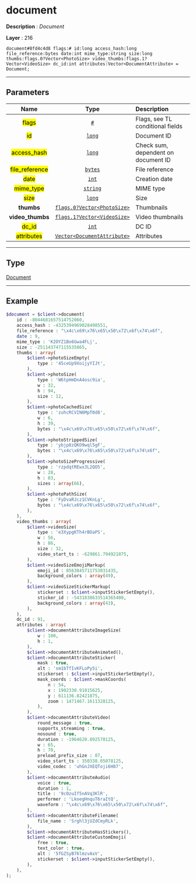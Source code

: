 # document

**Description** : *Document*

**Layer** : 216

```tl
document#8fd4c4d8 flags:# id:long access_hash:long file_reference:bytes date:int mime_type:string size:long thumbs:flags.0?Vector<PhotoSize> video_thumbs:flags.1?Vector<VideoSize> dc_id:int attributes:Vector<DocumentAttribute> = Document;
```

---

## Parameters

| Name | Type | Description |
| :---: | :---: | :--- |
| <mark>flags</mark> | [`#`](type/#) | Flags, see TL conditional fields |
| <mark>id</mark> | [`long`](type/long) | Document ID |
| <mark>access_hash</mark> | [`long`](type/long) | Check sum, dependent on document ID |
| <mark>file_reference</mark> | [`bytes`](type/bytes) | File reference |
| <mark>date</mark> | [`int`](type/int) | Creation date |
| <mark>mime_type</mark> | [`string`](type/string) | MIME type |
| <mark>size</mark> | [`long`](type/long) | Size |
| **thumbs** | [`flags.0?Vector<PhotoSize>`](type/PhotoSize) | Thumbnails |
| **video_thumbs** | [`flags.1?Vector<VideoSize>`](type/VideoSize) | Video thumbnails |
| <mark>dc_id</mark> | [`int`](type/int) | DC ID |
| <mark>attributes</mark> | [`Vector<DocumentAttribute>`](type/DocumentAttribute) | Attributes |

---

## Type

[Document](type/Document)

---

## Example

```php
$document = $client->document(
	id : -8044681657514752060,
	access_hash : -4325394969028498551,
	file_reference : "\x4c\x69\x76\x65\x50\x72\x6f\x74\x6f",
	date : 9,
	mime_type : 'K2OYZ1Bo6Gwa4FLj',
	size : -251143747115535865,
	thumbs : array(
		$client->photoSizeEmpty(
			type : '45ceUp9XoijyYIJt',
		),
		$client->photoSize(
			type : 'W6tpHmDnA4osc9ia',
			w : 32,
			h : 94,
			size : 12,
		),
		$client->photoCachedSize(
			type : 'zuhcRCVIN6MpT0d8',
			w : 6,
			h : 39,
			bytes : "\x4c\x69\x76\x65\x50\x72\x6f\x74\x6f",
		),
		$client->photoStrippedSize(
			type : 'ybjp8zQKO9wql5gF',
			bytes : "\x4c\x69\x76\x65\x50\x72\x6f\x74\x6f",
		),
		$client->photoSizeProgressive(
			type : 'rzpdqtREwx3L2QO5',
			w : 28,
			h : 83,
			sizes : array(66),
		),
		$client->photoPathSize(
			type : 'FyDvaRJcz1CVKnLg',
			bytes : "\x4c\x69\x76\x65\x50\x72\x6f\x74\x6f",
		),
	),
	video_thumbs : array(
		$client->videoSize(
			type : 'e3XypgKTh4rBOaPS',
			w : 56,
			h : 86,
			size : 32,
			video_start_ts : -629861.794921875,
		),
		$client->videoSizeEmojiMarkup(
			emoji_id : 8563845711753031435,
			background_colors : array(49),
		),
		$client->videoSizeStickerMarkup(
			stickerset : $client->inputStickerSetEmpty(),
			sticker_id : -5431838633514365400,
			background_colors : array(43),
		),
	),
	dc_id : 91,
	attributes : array(
		$client->documentAttributeImageSize(
			w : 100,
			h : 1,
		),
		$client->documentAttributeAnimated(),
		$client->documentAttributeSticker(
			mask : true,
			alt : 'sm1bTfIvKFLoPy5i',
			stickerset : $client->inputStickerSetEmpty(),
			mask_coords : $client->maskCoords(
				n : 54,
				x : 1902330.91015625,
				y : 611136.82421875,
				zoom : 1471467.1611328125,
			),
		),
		$client->documentAttributeVideo(
			round_message : true,
			supports_streaming : true,
			nosound : true,
			duration : -1964620.892578125,
			w : 65,
			h : 70,
			preload_prefix_size : 87,
			video_start_ts : 350338.05078125,
			video_codec : 'uhGnJXEQToji6H87',
		),
		$client->documentAttributeAudio(
			voice : true,
			duration : 1,
			title : '9c0zuIf5nAVq3KlR',
			performer : 'LkoegHnquT6raItQ',
			waveform : "\x4c\x69\x76\x65\x50\x72\x6f\x74\x6f",
		),
		$client->documentAttributeFilename(
			file_name : 'Srghl3jUZdCmyRLk',
		),
		$client->documentAttributeHasStickers(),
		$client->documentAttributeCustomEmoji(
			free : true,
			text_color : true,
			alt : '5fGZSyB76lmzvAxV',
			stickerset : $client->inputStickerSetEmpty(),
		),
	),
);
```